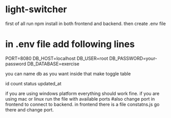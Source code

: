 # light-switcher
first of all run npm install in both frontend and backend.
then create .env file
# in .env file add following lines 

PORT=8080
DB_HOST=localhost
DB_USER=root
DB_PASSWORD=your-password
DB_DATABASE=exercise

you can name db as you want inside that make toggle table 

id 
count
status
updated_at

if you are using windows platform everything should work fine. if you are using mac or linux run the file with available ports
#also change port in frontend to connect to backend. in frontend there is a file constatns.js go there and change port.


